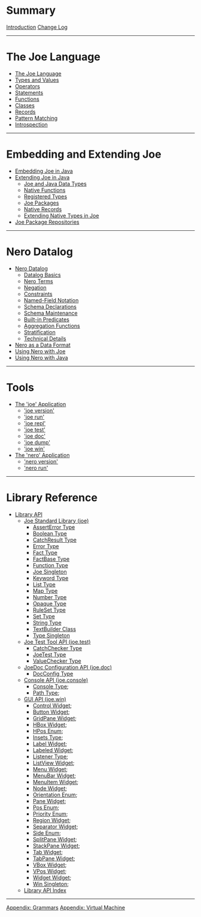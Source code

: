 # Summary

[Introduction](introduction.md)
[Change Log](changes.md)

---

# The Joe Language

- [The Joe Language](language.md)
- [Types and Values](types.md)
- [Operators](operators.md)
- [Statements](statements.md)
- [Functions](functions.md)
- [Classes](classes.md)
- [Records](records.md)
- [Pattern Matching](patterns.md)
- [Introspection](introspection.md)

---

# Embedding and Extending Joe
- [Embedding Joe in Java](embedding/embedding.md)
- [Extending Joe in Java](extending/extending.md)
  - [Joe and Java Data Types](extending/java_types.md)
  - [Native Functions](extending/native_functions.md)
  - [Registered Types](extending/registered_types.md)
  - [Joe Packages](extending/packages.md)
  - [Native Records](extending/native_records.md)
  - [Extending Native Types in Joe](extending/native_classes.md)
- [Joe Package Repositories](package_repos.md)
 
---

# Nero Datalog

- [Nero Datalog](nero/nero.md)
  - [Datalog Basics](nero/datalog_basics.md) 
  - [Nero Terms](nero/terms.md)
  - [Negation](nero/negation.md)
  - [Constraints](nero/constraints.md)
  - [Named-Field Notation](nero/named_fields.md)
  - [Schema Declarations](nero/schema.md)
  - [Schema Maintenance](nero/schema_maintenance.md)
  - [Built-in Predicates](nero/builtin_predicates.md)
  - [Aggregation Functions](nero/aggregation_functions.md)
  - [Stratification](nero/stratification.md) 
  - [Technical Details](nero/technical_details.md)
- [Nero as a Data Format](nero/nero_data.md)
- [Using Nero with Joe](nero/nero_and_joe.md)
- [Using Nero with Java](nero/nero_and_java.md)
---

# Tools
- [The 'joe' Application](joe_app.md)
  - ['joe version'](joe_version.md)
  - ['joe run'](joe_run.md)
  - ['joe repl'](joe_repl.md)
  - ['joe test'](joe_test.md)
  - ['joe doc'](joe_doc.md)
  - ['joe dump'](joe_dump.md)
  - ['joe win'](joe_win.md)
- [The 'nero' Application](nero_app.md)
  - ['nero version'](nero_version.md)
  - ['nero run'](nero_run.md)
 
---
 
# Library Reference

- [Library API](library/index.md)
  - [Joe Standard Library (joe)](./library/pkg.joe.md)
    - [AssertError Type](./library/type.joe.AssertError.md)
    - [Boolean Type](./library/type.joe.Boolean.md)
    - [CatchResult Type](./library/type.joe.CatchResult.md)
    - [Error Type](./library/type.joe.Error.md)
    - [Fact Type](./library/type.joe.Fact.md)
    - [FactBase Type](./library/type.joe.FactBase.md)
    - [Function Type](./library/type.joe.Function.md)
    - [Joe Singleton](./library/type.joe.Joe.md)
    - [Keyword Type](./library/type.joe.Keyword.md)
    - [List Type](./library/type.joe.List.md)
    - [Map Type](./library/type.joe.Map.md)
    - [Number Type](./library/type.joe.Number.md)
    - [Opaque Type](./library/type.joe.Opaque.md)
    - [RuleSet Type](./library/type.joe.RuleSet.md)
    - [Set Type](./library/type.joe.Set.md)
    - [String Type](./library/type.joe.String.md)
    - [TextBuilder Class](./library/type.joe.TextBuilder.md)
    - [Type Singleton](./library/type.joe.Type.md)
  - [Joe Test Tool API (joe.test)](./library/pkg.joe.test.md)
    - [CatchChecker Type](./library/type.joe.test.CatchChecker.md)
    - [JoeTest Type](./library/type.joe.test.JoeTest.md)
    - [ValueChecker Type](./library/type.joe.test.ValueChecker.md)
  - [JoeDoc Configuration API (joe.doc)](./library/pkg.joe.doc.md)
    - [DocConfig Type](./library/type.joe.doc.DocConfig.md)
  - [Console API (joe.console)](./library/pkg.joe.console.md)
    - [Console Type](library/type.joe.console.Console.md);
    - [Path Type](library/type.joe.console.Path.md);
  - [GUI API (joe.win)](./library/pkg.joe.win.md)
    - [Control Widget](library/type.joe.win.Control.md);
    - [Button Widget](library/type.joe.win.Button.md);
    - [GridPane Widget](library/type.joe.win.GridPane.md);
    - [HBox Widget](library/type.joe.win.HBox.md);
    - [HPos Enum](library/type.joe.win.HPos.md);
    - [Insets Type](library/type.joe.win.Insets.md);
    - [Label Widget](library/type.joe.win.Label.md);
    - [Labeled Widget](library/type.joe.win.Labeled.md);
    - [Listener Type](library/type.joe.win.Listener.md);
    - [ListView Widget](library/type.joe.win.ListView.md);
    - [Menu Widget](library/type.joe.win.Menu.md);
    - [MenuBar Widget](library/type.joe.win.MenuBar.md);
    - [MenuItem Widget](library/type.joe.win.MenuItem.md);
    - [Node Widget](library/type.joe.win.Node.md);
    - [Orientation Enum](library/type.joe.win.Orientation.md);
    - [Pane Widget](library/type.joe.win.Pane.md);
    - [Pos Enum](library/type.joe.win.Pos.md);
    - [Priority Enum](library/type.joe.win.Priority.md);
    - [Region Widget](library/type.joe.win.Region.md);
    - [Separator Widget](library/type.joe.win.Separator.md);
    - [Side Enum](library/type.joe.win.Side.md);
    - [SplitPane Widget](library/type.joe.win.SplitPane.md);
    - [StackPane Widget](library/type.joe.win.StackPane.md);
    - [Tab Widget](library/type.joe.win.Tab.md);
    - [TabPane Widget](library/type.joe.win.TabPane.md);
    - [VBox Widget](library/type.joe.win.VBox.md);
    - [VPos Widget](library/type.joe.win.VPos.md);
    - [Widget Widget](library/type.joe.win.Widget.md);
    - [Win Singleton](library/type.joe.win.Win.md);
  - [Library API Index](./library/index.md)

---

[Appendix: Grammars](grammar.md)
[Appendix: Virtual Machine](vm.md)
